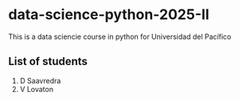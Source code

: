 # data-science-python-2025-II
This is a data sciencie course in python for Universidad del Pacífico

## List of students
1. D Saavredra
2. V Lovaton
